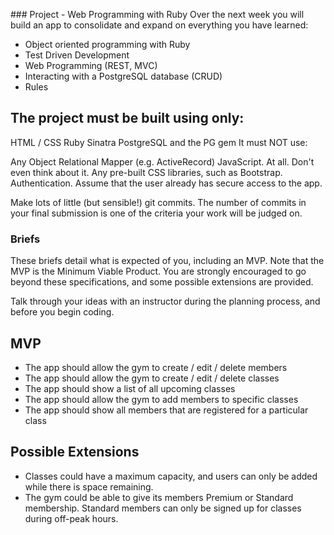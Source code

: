 ### Project - Web Programming with Ruby
Over the next week you will build an app to consolidate and expand on everything you have learned:

- Object oriented programming with Ruby
- Test Driven Development
- Web Programming (REST, MVC)
- Interacting with a PostgreSQL database (CRUD)
- Rules

## The project must be built using only:

HTML / CSS
Ruby
Sinatra
PostgreSQL and the PG gem
It must NOT use:

Any Object Relational Mapper (e.g. ActiveRecord)
JavaScript. At all. Don't even think about it.
Any pre-built CSS libraries, such as Bootstrap.
Authentication. Assume that the user already has secure access to the app.

Make lots of little (but sensible!) git commits. The number of commits in your final submission is one of the criteria your work will be judged on.

### Briefs
These briefs detail what is expected of you, including an MVP. Note that the MVP is the Minimum Viable Product. You are strongly encouraged to go beyond these specifications, and some possible extensions are provided.

Talk through your ideas with an instructor during the planning process, and before you begin coding.

## MVP
- The app should allow the gym to create / edit / delete members
- The app should allow the gym to create / edit / delete classes
- The app should show a list of all upcoming classes
- The app should allow the gym to add members to specific classes
- The app should show all members that are registered for a particular class

## Possible Extensions
- Classes could have a maximum capacity, and users can only be added while there is space remaining.
- The gym could be able to give its members Premium or Standard membership. Standard members can only be signed up for classes during off-peak hours.
